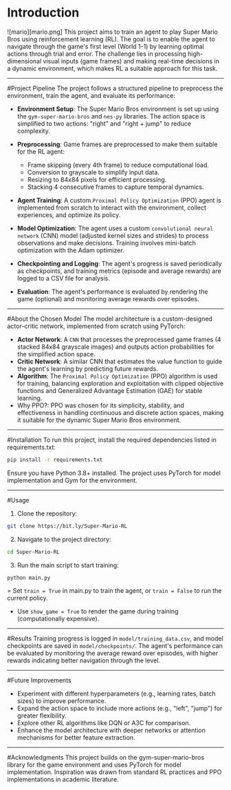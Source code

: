 # Introduction
![mario][mario.png]
This project aims to train an agent to play Super Mario Bros using reinforcement learning (RL). The goal is to enable the agent to navigate through the game's first level (World 1-1) by learning optimal actions through trial and error. The challenge lies in processing high-dimensional visual inputs (game frames) and making real-time decisions in a dynamic environment, which makes RL a suitable approach for this task.

---

#Project Pipeline
The project follows a structured pipeline to preprocess the environment, train the agent, and evaluate its performance:

- **Environment Setup**: The Super Mario Bros environment is set up using the `gym-super-mario-bros` and `nes-py` libraries. The action space is simplified to two actions: "right" and "right + jump" to reduce complexity.
- **Preprocessing**: Game frames are preprocessed to make them suitable for the RL agent:
  - Frame skipping (every 4th frame) to reduce computational load.
  - Conversion to grayscale to simplify input data.
  - Resizing to 84x84 pixels for efficient processing.
  - Stacking 4 consecutive frames to capture temporal dynamics.


- **Agent Training**: A custom `Proximal Policy Optimization` (PPO) agent is implemented from scratch to interact with the environment, collect experiences, and optimize its policy.
- **Model Optimization**: The agent uses a custom `convolutional neural network` (CNN) model (adjusted kernel sizes and strides) to process observations and make decisions. Training involves mini-batch optimization with the Adam optimizer.
- **Checkpointing and Logging**: The agent's progress is saved periodically as checkpoints, and training metrics (episode and average rewards) are logged to a CSV file for analysis.
- **Evaluation**: The agent's performance is evaluated by rendering the game (optional) and monitoring average rewards over episodes.

---

#About the Chosen Model
The model architecture is a custom-designed actor-critic network, implemented from scratch using PyTorch:

- **Actor Network**: A `CNN` that processes the preprocessed game frames (4 stacked 84x84 grayscale images) and outputs action probabilities for the simplified action space.
- **Critic Network**: A similar CNN that estimates the value function to guide the agent's learning by predicting future rewards.
- **Algorithm**: The `Proximal Policy Optimization` (PPO) algorithm is used for training, balancing exploration and exploitation with clipped objective functions and Generalized Advantage Estimation (GAE) for stable learning.
- Why PPO?: PPO was chosen for its simplicity, stability, and effectiveness in handling continuous and discrete action spaces, making it suitable for the dynamic Super Mario Bros environment.

---

#Installation
To run this project, install the required dependencies listed in requirements.txt:
```bash
pip install -r requirements.txt
```

Ensure you have Python 3.8+ installed. The project uses PyTorch for model implementation and Gym for the environment.

---

#Usage

1. Clone the repository: 
```bash
git clone https://bit.ly/Super-Mario-RL
```

2. Navigate to the project directory:

```bash
cd Super-Mario-RL
```

3. Run the main script to start training:
```bash
python main.py
```
= Set `train = True` in main.py to train the agent, or `train = False` to run the current policy.
- Use `show_game = True` to render the game during training (computationally expensive).

---

#Results
Training progress is logged in `model/training_data.csv`, and model checkpoints are saved in `model/checkpoints/`. The agent's performance can be evaluated by monitoring the average reward over episodes, with higher rewards indicating better navigation through the level.

---

#Future Improvements
- Experiment with different hyperparameters (e.g., learning rates, batch sizes) to improve performance.
- Expand the action space to include more actions (e.g., "left", "jump") for greater flexibility.
- Explore other RL algorithms like DQN or A3C for comparison.
- Enhance the model architecture with deeper networks or attention mechanisms for better feature extraction.

---

#Acknowledgments
This project builds on the gym-super-mario-bros library for the game environment and uses PyTorch for model implementation. Inspiration was drawn from standard RL practices and PPO implementations in academic literature.
